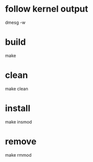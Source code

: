# follow kernel output
dmesg -w
# build
make
# clean
make clean
# install
make insmod
# remove
make rmmod